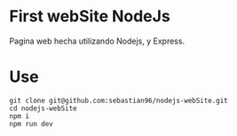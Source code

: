 # First webSite NodeJs

Pagina web hecha utilizando Nodejs, y Express.

# Use

```
git clone git@github.com:sebastian96/nodejs-webSite.git
cd nodejs-webSite
npm i
npm run dev
```
